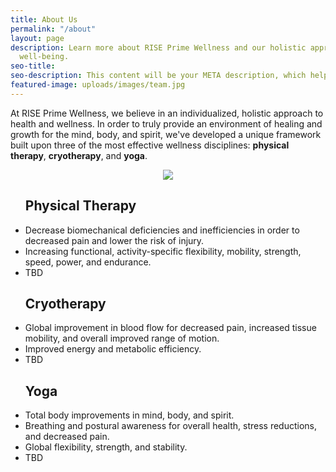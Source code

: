 ```yaml
---
title: About Us
permalink: "/about"
layout: page
description: Learn more about RISE Prime Wellness and our holistic approach to physical
  well-being.
seo-title: 
seo-description: This content will be your META description, which helps with SEO.
featured-image: uploads/images/team.jpg
---
```


At RISE Prime Wellness, we believe in an individualized, holistic approach to health and wellness. In order to truly provide an environment of healing and growth for the mind, body, and spirit, we've developed a unique framework built upon three of the most effective wellness disciplines: **physical therapy**, **cryotherapy**, and **yoga**.

<div style="text-align:center;">
  <img src="{{ site.url }}/uploads/images/prime-wellness-diagram.png">
</div>

<section id="flex-section">
  <ul class="about-us-list">
    <h2>Physical Therapy</h2>
    <li>Decrease biomechanical deficiencies and inefficiencies in order to decreased pain and lower the risk of injury.</li>
    <li>Increasing functional, activity-specific flexibility, mobility, strength, speed, power, and endurance.</li>
    <li>TBD</li>
  </ul>
  <ul class="about-us-list">
    <h2>Cryotherapy</h2>
    <li>Global improvement in blood flow for decreased pain, increased tissue mobility, and overall improved range of motion.</li>
    <li>Improved energy and metabolic efficiency.</li>
    <li>TBD</li>
  </ul>
  <ul class="about-us-list">
    <h2>Yoga</h2>
    <li>Total body improvements in mind, body, and spirit.</li>
    <li>Breathing and postural awareness for overall health, stress reductions, and decreased pain.</li>
    <li>Global flexibility, strength, and stability.</li>
    <li>TBD</li>
  </ul>
</section>
